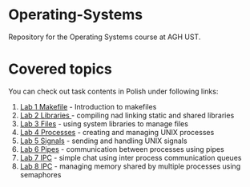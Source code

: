 # Operating-Systems
Repository for the Operating Systems course at AGH UST.

# Covered topics
You can check out task contents in Polish under following links:
1. [Lab 1 Makefile](lab01/README.md) - Introduction to makefiles
2. [Lab 2 Libraries ](lab02/README.md) - compiling nad linking static and shared libraries
3. [Lab 3 Files](lab03/README.md) - using system libraries to manage files
4. [Lab 4 Processes](lab04/README.md) - creating and managing UNIX processes
5. [Lab 5 Signals](lab05/README.md) - sending and handling UNIX signals
6. [Lab 6 Pipes](lab06/README.md) - communication between processes using pipes
7. [Lab 7 IPC](lab07/README.md) - simple chat using inter process communication queues
8. [Lab 8 IPC](lab08/README.md) - managing memory shared by multiple processes using semaphores